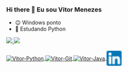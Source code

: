 ### Hi there 👋 Eu sou Vitor Menezes




* 😉  Windows ponto 
* 🌱  Estudando Python

<div>
  <a href="https://beacons.ai/vitormenezess">
  <img height="180em" src="https://github-readme-stats.vercel.app/api?username=vitormenezess&show_icons=true&theme=dark&include_all_commits=true&count_private=true"/>
  <img height="180em" src="https://github-readme-stats.vercel.app/api/top-langs/?username=vitormenezess&layout=compact&langs_count=16&theme=dark"/>
</div>
  
  <div style="display: inline_block"><br>
    <img align="center" alt="Vitor-Python" height="30" width="40" src="https://cdn.jsdelivr.net/gh/devicons/devicon/icons/python/python-original-wordmark.svg" />
    <img align="center" alt="Vitor-Git" height="30" width="40" src="https://cdn.jsdelivr.net/gh/devicons/devicon/icons/git/git-plain.svg" />
    <img align="center" alt="Vitor-Java" heigt="30" width="40" src="https://cdn.jsdelivr.net/gh/devicons/devicon/icons/java/java-original-wordmark.svg" />
    <img align="center" alt="Vitor-linkedin" heigt="30" width="40" src="https://github.com/vitormenezess/vitormenezess/blob/1895a6cba2b4de0e66ba5f6f1960584ba4b374b8/linkedin.png"/>
    
<!--
**vitormenezess/vitormenezess** is a ✨ _special_ ✨ repository because its `README.md` (this file) appears on your GitHub profile.
